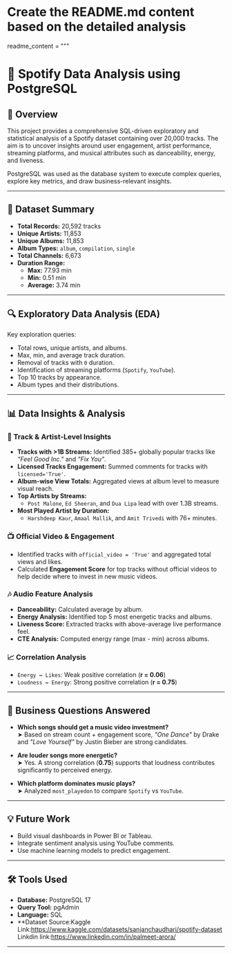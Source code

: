 # Create the README.md content based on the detailed analysis
readme_content = """
# 🎵 Spotify Data Analysis using PostgreSQL

## 📌 Overview

This project provides a comprehensive SQL-driven exploratory and statistical analysis of a Spotify dataset containing over 20,000 tracks. The aim is to uncover insights around user engagement, artist performance, streaming platforms, and musical attributes such as danceability, energy, and liveness.  

PostgreSQL was used as the database system to execute complex queries, explore key metrics, and draw business-relevant insights.  

---

## 📂 Dataset Summary

- **Total Records:** 20,592 tracks  
- **Unique Artists:** 11,853  
- **Unique Albums:** 11,853  
- **Album Types:** `album`, `compilation`, `single`  
- **Total Channels:** 6,673  
- **Duration Range:**  
  - **Max:** 77.93 min  
  - **Min:** 0.51 min  
  - **Average:** 3.74 min  

---

## 🔍 Exploratory Data Analysis (EDA)

Key exploration queries:

- Total rows, unique artists, and albums.
- Max, min, and average track duration.
- Removal of tracks with `0` duration.
- Identification of streaming platforms (`Spotify`, `YouTube`).
- Top 10 tracks by appearance.
- Album types and their distributions.

---

## 📊 Data Insights & Analysis

### 🎯 Track & Artist-Level Insights

- **Tracks with >1B Streams:** Identified 385+ globally popular tracks like *"Feel Good Inc."* and *"Fix You"*.
- **Licensed Tracks Engagement:** Summed comments for tracks with `licensed='True'`.
- **Album-wise View Totals:** Aggregated views at album level to measure visual reach.
- **Top Artists by Streams:**
  - `Post Malone`, `Ed Sheeran`, and `Dua Lipa` lead with over 1.3B streams.
- **Most Played Artist by Duration:**
  - `Harshdeep Kaur`, `Amaal Mallik`, and `Amit Trivedi` with 76+ minutes.

### 📺 Official Video & Engagement

- Identified tracks with `official_video = 'True'` and aggregated total views and likes.
- Calculated **Engagement Score** for top tracks without official videos to help decide where to invest in new music videos.

### 🎶 Audio Feature Analysis

- **Danceability:** Calculated average by album.
- **Energy Analysis:** Identified top 5 most energetic tracks and albums.
- **Liveness Score:** Extracted tracks with above-average live performance feel.
- **CTE Analysis:** Computed energy range (max - min) across albums.

### 📈 Correlation Analysis

- `Energy ↔ Likes`: Weak positive correlation (**r = 0.06**)
- `Loudness ↔ Energy`: Strong positive correlation (**r = 0.75**)

---

## 🧠 Business Questions Answered

- **Which songs should get a music video investment?**  
  ➤ Based on stream count + engagement score, *"One Dance"* by Drake and *"Love Yourself"* by Justin Bieber are strong candidates.
  
- **Are louder songs more energetic?**  
  ➤ Yes. A strong correlation (**0.75**) supports that loudness contributes significantly to perceived energy.

- **Which platform dominates music plays?**  
  ➤ Analyzed `most_playedon` to compare `Spotify` vs `YouTube`.

---

## 💡 Future Work

- Build visual dashboards in Power BI or Tableau.
- Integrate sentiment analysis using YouTube comments.
- Use machine learning models to predict engagement.

---

## 🛠 Tools Used

- **Database:** PostgreSQL 17  
- **Query Tool:** pgAdmin  
- **Language:** SQL  
- **Dataset Source:Kaggle Link:https://www.kaggle.com/datasets/sanjanchaudhari/spotify-dataset
Linkdin link:https://www.linkedin.com/in/palmeet-arora/


---
